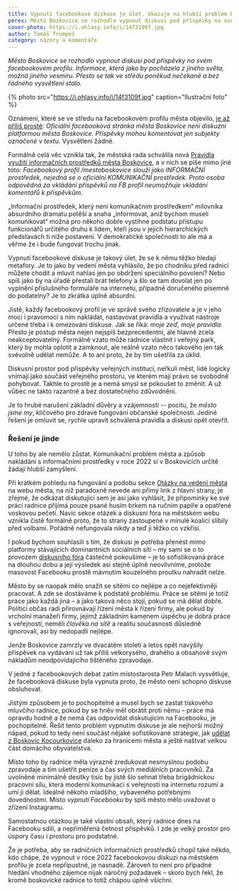 ```yaml
---
title: Vypnutí facebookové diskuse je úlet. Ukazuje na hlubší problém boskovické radnice
perex: Město Boskovice se rozhodlo vypnout diskusi pod příspěvky na svém facebookovém profilu.
cover-photo: https://i.ohlasy.info/i/14f3109f.jpg
author: Tomáš Trumpeš
category: názory a komentáře
---
```


*Město Boskovice se rozhodlo vypnout diskusi pod příspěvky na svém facebookovém profilu. Informace, která jako by pocházela z jiného světa, možná jiného vesmíru. Přesto se tak ve středu poněkud nečekaně a bez řádného vysvětlení stalo.*

{% photo src="https://i.ohlasy.info/i/14f3109f.jpg" caption="Ilustrační foto" %}

Oznámení, které se ve středu na facebookovém profilu města objevilo, [je až příliš prosté](https://www.facebook.com/mestoboskovice/posts/pfbid0EzfvJrL3Rgci1xP9HAC9XGcMMv5nybnux78qNmgwikMLfR8W5dEkah3AXigVPUDMl): *Oficiální facebooková stránka města Boskovice není diskuzní platformou města Boskovice. Příspěvky mohou komentovat jen subjekty označené v textu.* Vysvětlení žádné.

Formálně celá věc vznikla tak, že městská rada schválila nová [Pravidla využití informačních prostředků města Boskovice](https://data.ohlasy.info/2022/pravidla-diskuze.rtf), a v nich se píše mimo jiné toto: *Facebookový profil /mestoboskovice slouží jako INFORMAČNÍ prostředek, nejedná se o oficiální KOMUNIKAČNÍ prostředek. Proto osoba odpovědná za vkládání příspěvků na FB profil neumožňuje vkládání komentářů k příspěvkům.* 

„Informační prostředek, který není komunikačním prostředkem“ milovníka absurdního dramatu potěší a snaha „informovat, aniž bychom museli komunikovat“ možná pro někoho dobře vystihne podstatu přístupu funkcionářů určitého druhu k lidem, kteří jsou v jejich hierarchických představách ti níže postavení. V demokratické společnosti to ale má a věřme že i bude fungovat trochu jinak. 

Vypnutí facebookové diskuse je takový úlet, že se k němu těžko hledají metafory. Je to jako by vedení města vyhlásilo, že po chodníku před radnicí můžete chodit a mluvit nahlas jen po obdržení speciálního povolení? Nebo spíš jako by na úřadě přestali brát telefony a šlo se tam dovolat jen po vyplnění příslušného formuláře na internetu, případně doručeného písemně do podatelny? Je to zkrátka úplně absurdní.

Jistě, každý facebookový profil je ve správě svého zřizovatele a je v jeho moci i pravomoci s ním nakládat, nastavovat pravidla a využívat nástroje určené třeba i k omezování diskuse. Jak se říká: *moje zeď, moje pravidla*. Přesto je postup města nejen nejspíš bezprecedentní, ale hlavně zcela neakceptovatelný. Formálně vzato může radnice vlastnit i veřejný park, který by mohla oplotit a zamknout, ale reálně vzato něco takového jen tak svévolně udělat nemůže. A to ani proto, že by tím ušetřila za úklid.

Diskusní prostor pod příspěvky veřejných institucí, neřkuli měst, lidé logicky vnímají jako součást veřejného prostoru, ve kterém mají právo se svobodně pohybovat. Takhle to prostě je a nemá smysl se pokoušet to změnit. A už vůbec ne takto razantně a bez dostatečného zdůvodnění.

Je to hrubé narušení základní důvěry a vzájemnosti -- pocitu, že *město jsme my*, klíčového pro zdravé fungování občanské společnosti. Jediné řešení je omluvit se, rychle upravit schválená pravidla a diskusi opět otevřít.

### Řešení je jinde

U toho by ale nemělo zůstat. Komunikační problém města a způsob nakládání s informačními prostředky v roce 2022 si v Boskovicích určitě žádají hlubší zamyšlení.

Při krátkém pohledu na fungování a podobu sekce [Otázky na vedení města](https://www.boskovice.cz/otazky-a-odpovedi-na-vedeni-mesta/d-26739) na webu města, na niž paradoxně nevede ani přímý link z hlavní strany, je zřejmé, že odkázat diskutující sem je asi jako vyhlásit, že připomínky ke své práci radnice přijímá pouze psané husím brkem na ručním papíře a opatřené voskovou pečetí. Navíc sekce otázek a diskusní fóra na městském webu vznikla čistě formálně proto, že to strany zastoupené v minulé koalici slíbily před volbami. Pořádně nefungovala nikdy a teď ji těžko co vzkřísí.

I pokud bychom souhlasili s tím, že diskusi je potřeba přenést mimo platformy stávajících dominantních sociálních sítí – my sami se o to provozem [diskusního fóra](https://forum.ohlasy.info/) částečně pokoušíme – je to sofistikovaná práce na dlouhou dobu a její výsledek asi stejně úplně neovlivníme, protože masovost Facebooku prostě mávnutím kouzelného proutku nahradit nelze.

Město by se naopak mělo snažit se sítěmi co nejlépe a co nejefektivněji pracovat. A zde se dostáváme k podstatě problému. Práce se sítěmi je totiž práce jako každá jiná – a jako taková něco stojí, pokud se má dělat dobře. Politici občas rádi přirovnávají řízení města k řízení firmy, ale pokud by vrcholní manažeři firmy, jejímž základním kamenem úspěchu je dobrá práce s veřejností, neměli *člověka na sítě* a realitu současnosti důsledně ignorovali, asi by nedopadli nejlépe.

Jenže Boskovice zamrzly ve dvacátém století a letos opět navýšily příspěvek na vydávání už tak příliš velkorysého, drahého a obsahově svým nákladům neodpovídajícího tištěného zpravodaje. 

V jedné z facebookových debat zatím místostarosta Petr Malach vysvětluje, že facebooková diskuse byla vypnuta proto, že město není schopno diskuse obsluhovat.

Jistým způsobem je to pochopitelné a musel bych se zastat tiskového mluvčího radnice, pokud by se hněv měl obrátit proti němu – práce má opravdu hodně a že nemá čas odpovídat diskutujícím na Facebooku, je pochopitelné. Řešit tento problém vypnutím diskuse je ale nejhorší možný nápad, pokud to tedy není součást nějaké sofistikované strategie, jak [udělat z Boskovic Kocourkovice](https://www.facebook.com/svatopluk.bartik/posts/10226467150483778) daleko za hranicemi města a ještě naštvat velkou část domácího obyvatelstva.

Místo toho by radnice měla výrazně zredukovat nesmyslnou podobu zpravodaje a tím ušetřit peníze a čas svých mediálních pracovníků. Za uvolněné minimálně desítky tisíc by jistě šlo sehnat třeba brigádnickou pracovní sílu, která moderní komunikaci s veřejností na internetu rozumí a umí ji dělat. Ideálně někoho mladšího, vybaveného potřebnými dovednostmi. Místo *vypnutí Facebooku* by spíš město mělo uvažovat o zřízení Instagramu.

Samostatnou otázkou je také vlastní obsah, který radnice dnes na Facebooku sdílí, a nepřiměřená četnost příspěvků. I zde je velký prostor pro úspory času i prostoru pro podstatné.

Že je potřeba, aby se radničních informačních prostředků chopil také někdo, kdo chápe, že vypnout v roce 2022 facebookovou diskuzi na městském profilu je zcela nepřípustné, je nasnadě. Zároveň to není pro případné hledání vhodného zájemce nijak náročný požadavek – skoro bych řekl, že kromě boskovické radnice to totiž chápou úplně všichni.